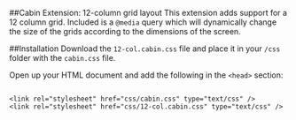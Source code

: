 ##Cabin Extension: 12-column grid layout
This extension adds support for a 12 column grid. Included is a <code>@media</code> query which will dynamically change the size of the grids according to the dimensions of the screen.

##Installation
Download the <code>12-col.cabin.css</code> file and place it in your <code>/css</code> folder with the <code>cabin.css</code> file.

Open up your HTML document and add the following in the <code>&lt;head&gt;</code> section:

<code>
&lt;link rel="stylesheet" href="css/cabin.css" type="text/css" /&gt;
&lt;link rel="stylesheet" href="css/12-col.cabin.css" type="text/css" /&gt;
</code>